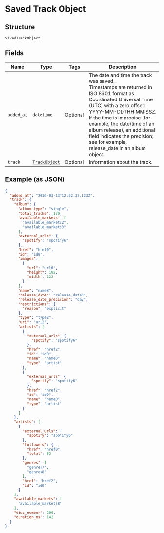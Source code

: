
# Saved Track Object

## Structure

`SavedTrackObject`

## Fields

| Name | Type | Tags | Description |
|  --- | --- | --- | --- |
| `added_at` | `datetime` | Optional | The date and time the track was saved.<br>Timestamps are returned in ISO 8601 format as Coordinated Universal Time (UTC) with a zero offset: YYYY-MM-DDTHH:MM:SSZ.<br>If the time is imprecise (for example, the date/time of an album release), an additional field indicates the precision; see for example, release_date in an album object. |
| `track` | [`TrackObject`](../../doc/models/track-object.md) | Optional | Information about the track. |

## Example (as JSON)

```json
{
  "added_at": "2016-03-13T12:52:32.123Z",
  "track": {
    "album": {
      "album_type": "single",
      "total_tracks": 170,
      "available_markets": [
        "available_markets2",
        "available_markets3"
      ],
      "external_urls": {
        "spotify": "spotify6"
      },
      "href": "href0",
      "id": "id8",
      "images": [
        {
          "url": "url6",
          "height": 182,
          "width": 222
        }
      ],
      "name": "name8",
      "release_date": "release_date6",
      "release_date_precision": "day",
      "restrictions": {
        "reason": "explicit"
      },
      "type": "type2",
      "uri": "uri2",
      "artists": [
        {
          "external_urls": {
            "spotify": "spotify6"
          },
          "href": "href2",
          "id": "id0",
          "name": "name0",
          "type": "artist"
        },
        {
          "external_urls": {
            "spotify": "spotify6"
          },
          "href": "href2",
          "id": "id0",
          "name": "name0",
          "type": "artist"
        }
      ]
    },
    "artists": [
      {
        "external_urls": {
          "spotify": "spotify6"
        },
        "followers": {
          "href": "href0",
          "total": 82
        },
        "genres": [
          "genres7",
          "genres8"
        ],
        "href": "href2",
        "id": "id0"
      }
    ],
    "available_markets": [
      "available_markets8"
    ],
    "disc_number": 206,
    "duration_ms": 142
  }
}
```

